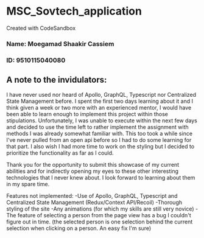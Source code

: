 # MSC_Sovtech_application
Created with CodeSandbox

### Name: Moegamad Shaakir Cassiem
### ID: 9510115040080

## A note to the invidulators:

I have never used nor heard of Apollo, GraphQL, Typescript nor Centralized State Management before.
I spent the first two days learning about it and I think given a week or two more with an experienced mentor,
I would have been able to learn enough to implement this project within those stipulations.
Unfortunately, I was unable to execute within the next few days and decided to use the time left to rather
implement the assignment with methods I was already somewhat familiar with. This too took a while since I've
never pulled from an open api before so I had to do some learning for that part. I also wish I had more time
to work on the styling but I decided to prioritize the functionality as far as I could.

Thank you for the opportunity to submit this showcase of my current abilities and for indirectly opening my 
eyes to these other interesting technologies that I never knew about. I look forward to learning about them
in my spare time.

Features  not implemented:
-Use of Apollo, GraphQL, Typescript and Centralized State Management (Redux/Context API/Recoil)
-Thorough styling of the site
-Any animations (for which my skills are still very novice)
-The feature of selecting a person from the page view has a bug I couldn't figure out in time.
    (the selected person is one selection behind the current selection when clicking on a person.
    An easy fix I'm sure)
